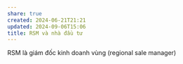 ```yaml
---
share: true
created: 2024-06-21T21:21
updated: 2024-09-06T15:06
title: RSM và nhà đầu tư
---
```

RSM là giám đốc kinh doanh vùng (regional sale manager)


